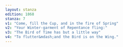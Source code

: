 ```yaml
---
layout: stanza
edition: 1868
stanza: 7
v1: "Come, fill the Cup, and in the fire of Spring"
v2: "Your Winter-garment of Repentance fling:"
v3: "The Bird of Time has but a little way"
v4: "To flutter&mdash;and the Bird is on the Wing."
---
```

